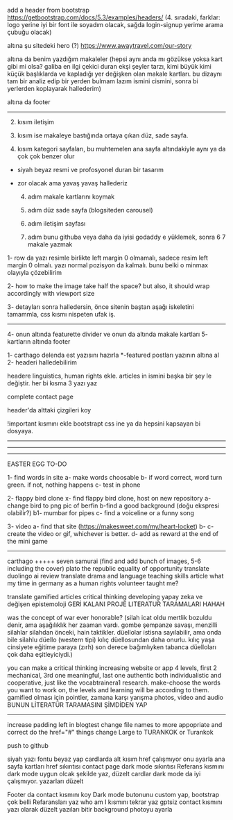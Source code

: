 add a header from bootstrap https://getbootstrap.com/docs/5.3/examples/headers/ 
(4. sıradaki, farklar: logo yerine iyi bir font ile soyadım olacak, sağda login-signup yerime arama çubuğu olacak)

altına şu sitedeki hero (?) https://www.awaytravel.com/our-story

altına da benim yazdığım makaleler (hepsi aynı anda mı gözükse yoksa kart gibi mi olsa? galiba en ilgi çekici duran ekşi şeyler tarzı, kimi büyük kimi küçük başlıklarda ve kapladığı yer değişken olan makale kartları. bu dizaynı tam bir analiz edip bir yerden
bulmam lazım ismini cismini, sonra bi yerlerden koplayarak hallederim)

altına da footer

**************************************
2. kısım iletişim 

3. kısım ise makaleye bastığında ortaya çıkan düz, sade sayfa. 

4. kısım kategori sayfaları, bu muhtemelen ana sayfa altındakiyle aynı ya da çok çok benzer olur

* siyah beyaz resmi ve profosyonel duran bir tasarım

* zor olacak ama yavaş yavaş hallederiz


    
    4. adım makale kartlarını koymak
    5. adım düz sade sayfa (blogsiteden carousel)
    6. adım iletişim sayfası

    7. adım bunu githuba veya daha da iyisi godaddy e yüklemek, sonra 6 7 makale yazmak


1- row da yazı resimle birlikte left margin 0 olmamalı, sadece resim left margin 0 olmalı. yazı normal pozisyon
da kalmalı. bunu belki o minmax olayıyla çözebilirim

2- how to make the image take half the space? but also, it should wrap accordingly with viewport size

3- detayları sonra halledersin, önce sitenin baştan aşağı iskeletini tamammla, css kısmı nispeten ufak iş.

*************************************
4- onun altında featurette divider ve onun da altında makale kartları
5- kartların altında footer

1- carthago delenda est yazısını hazırla
    *-featured postları yazının altına al
2- headeri halledebilirim



headere linguistics, human rights ekle. articles in ismini başka bir şey le değiştir. her bi kısma 3 yazı yaz

complete contact page

header'da alttaki çizgileri koy

!important kısmını ekle bootstrapt css ine ya da hepsini kapsayan bi dosyaya.




********************

********************

********************


EASTER EGG TO-DO

1- find words in site 
    a- make words choosable
    b- if word correct, word turn green. if not, nothing happens
    c- test in phone

2- flappy bird clone 
    x- find flappy bird clone, host on new repository
    a-change bird to png pic of berfin
    b-find a good background (doğu ekspresi olabilir?)
    b1- mumbar for pipes
    c- find a voiceline or a funny song

3- video
    a- find that site (https://makesweet.com/my/heart-locket)
    b-
    c- create the video or gif, whichever is better.
    d- add as reward at the end of the mini game
********************

carthago
+++++ seven samurai (find and add bunch of images, 5-6 including the cover)
plato the republic
equality of opportunity
translate duolingo ai review 
translate drama and language teaching skills article
what my time in germany as a human rights volunteer taught me?


translate gamified articles
critical thinking developing
yapay zeka ve değişen epistemoloji
GERİ KALANI PROJE LITERATUR TARAMALARI HAHAH

was the concept of war ever honorable? (silah icat oldu 
mertlik bozuldu denir, ama aşağılıklık her zaaman vardı.
gombe şempanze savaşı, menzilli silahlar silahdan önceki, 
hain taktikler. düellolar istisna sayılabilir, ama onda bile
silahlu düello (western tipi) kılıç düellosundan daha onurlu.
kılıç yaşa cinsiyete eğitime paraya (zırh) son derece bağımlıyken tabanca düelloları çok daha eşitleyiciydi.)

you can make a critical thinking increasing website or app
4 levels, first 2 mechanical, 3rd one meaningful, last one authentic
both individualistic and cooperative, just like the vocabtrainera1 research. 
make-choose the words you want to work on, the levels and learning will be according to them.
gamified olması için pointler, zamana karşı yarışma  photos, video and audio
BUNUN LİTERATÜR TARAMASINI ŞİMDİDEN YAP


********************

increase padding left in blogtest
change file names to more appopriate and correct
do the href="#" things
change Large to TURANKOK or Turankok

push to github





siyah yazı fontu beyaz yap
cardlarda alt kısım href çalışmıyor onu ayarla
ana sayfa kartları href sıkıntısı
contact page dark mode sıkıntısı
Referans kısmını dark mode uygun olcak şekilde yaz, düzelt
cardlar dark mode da iyi çalışmıyor.
yazarları düzelt


Footer da contact kısmını koy
Dark mode butonunu custom yap, bootstrap çok belli
Refaransları yaz
who am I kısmını tekrar yaz gptsiz
contact kısmını yazı olarak düzelt
yazıları bitir
background photoyu ayarla

